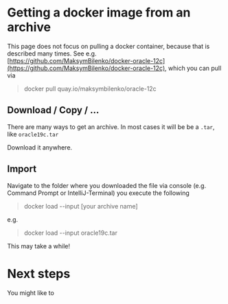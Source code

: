 # Getting a docker image from an archive

This page does not focus on pulling a docker container, because that is described many times. 
See e.g. [https://github.com/MaksymBilenko/docker-oracle-12c](https://github.com/MaksymBilenko/docker-oracle-12c), which you can pull via

> docker pull quay.io/maksymbilenko/oracle-12c

## Download / Copy / ...

There are many ways to get an archive. In most cases it will be be a `.tar`, like `oracle19c.tar`

Download it anywhere. 

## Import

Navigate to the folder where you downloaded the file via console (e.g. Command Prompt or IntelliJ-Terminal) you  execute the following

> docker load --input \[your archive name\]

e.g.
> docker load --input oracle19c.tar

This may take a while!

# Next steps
You might like to 